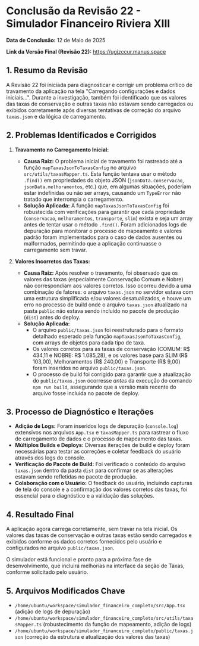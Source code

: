 # Conclusão da Revisão 22 - Simulador Financeiro Riviera XIII

**Data de Conclusão:** 12 de Maio de 2025

**Link da Versão Final (Revisão 22):** https://ugjzccur.manus.space

## 1. Resumo da Revisão

A Revisão 22 foi iniciada para diagnosticar e corrigir um problema crítico de travamento da aplicação na tela "Carregando configurações e dados iniciais...". Durante a investigação, também foi identificado que os valores das taxas de conservação e outras taxas não estavam sendo carregados ou exibidos corretamente após diversas tentativas de correção do arquivo `taxas.json` e da lógica de carregamento.

## 2. Problemas Identificados e Corrigidos

1.  **Travamento no Carregamento Inicial:**
    *   **Causa Raiz:** O problema inicial de travamento foi rastreado até a função `mapTaxasJsonToTaxasConfig` no arquivo `src/utils/taxasMapper.ts`. Esta função tentava usar o método `.find()` em propriedades do objeto JSON (`jsonData.conservacao`, `jsonData.melhoramentos`, etc.) que, em algumas situações, poderiam estar indefinidas ou não ser arrays, causando um `TypeError` não tratado que interrompia o carregamento.
    *   **Solução Aplicada:** A função `mapTaxasJsonToTaxasConfig` foi robustecida com verificações para garantir que cada propriedade (`conservacao`, `melhoramentos`, `transporte`, `slim`) exista e seja um array antes de tentar usar o método `.find()`. Foram adicionados logs de depuração para monitorar o processo de mapeamento e valores padrão foram implementados para o caso de dados ausentes ou malformados, permitindo que a aplicação continuasse o carregamento sem travar.

2.  **Valores Incorretos das Taxas:**
    *   **Causa Raiz:** Após resolver o travamento, foi observado que os valores das taxas (especialmente Conservação Comum e Nobre) não correspondiam aos valores corretos. Isso ocorreu devido a uma combinação de fatores: o arquivo `taxas.json` no servidor estava com uma estrutura simplificada e/ou valores desatualizados, e houve um erro no processo de build onde o arquivo `taxas.json` atualizado na pasta `public` não estava sendo incluído no pacote de produção (`dist`) antes do deploy.
    *   **Solução Aplicada:**
        *   O arquivo `public/taxas.json` foi reestruturado para o formato detalhado esperado pela função `mapTaxasJsonToTaxasConfig`, com arrays de objetos para cada tipo de taxa.
        *   Os valores corretos para as taxas de conservação (COMUM: R$ 434,11 e NOBRE: R$ 1.085,28), e os valores base para SLIM (R$ 103,00), Melhoramentos (R$ 240,00) e Transporte (R$ 9,00) foram inseridos no arquivo `public/taxas.json`.
        *   O processo de build foi corrigido para garantir que a atualização do `public/taxas.json` ocorresse *antes* da execução do comando `npm run build`, assegurando que a versão mais recente do arquivo fosse incluída no pacote de deploy.

## 3. Processo de Diagnóstico e Iterações

*   **Adição de Logs:** Foram inseridos logs de depuração (`console.log`) extensivos nos arquivos `App.tsx` e `taxasMapper.ts` para rastrear o fluxo de carregamento de dados e o processo de mapeamento das taxas.
*   **Múltiplos Builds e Deploys:** Diversas iterações de build e deploy foram necessárias para testar as correções e coletar feedback do usuário através dos logs do console.
*   **Verificação do Pacote de Build:** Foi verificado o conteúdo do arquivo `taxas.json` dentro da pasta `dist` para confirmar se as alterações estavam sendo refletidas no pacote de produção.
*   **Colaboração com o Usuário:** O feedback do usuário, incluindo capturas de tela do console e a confirmação dos valores corretos das taxas, foi essencial para o diagnóstico e a validação das soluções.

## 4. Resultado Final

A aplicação agora carrega corretamente, sem travar na tela inicial. Os valores das taxas de conservação e outras taxas estão sendo carregados e exibidos conforme os dados corretos fornecidos pelo usuário e configurados no arquivo `public/taxas.json`.

O simulador está funcional e pronto para a próxima fase de desenvolvimento, que incluirá melhorias na interface da seção de Taxas, conforme solicitado pelo usuário.

## 5. Arquivos Modificados Chave

*   `/home/ubuntu/workspace/simulador_financeiro_completo/src/App.tsx` (adição de logs de depuração)
*   `/home/ubuntu/workspace/simulador_financeiro_completo/src/utils/taxasMapper.ts` (robustecimento da função de mapeamento, adição de logs)
*   `/home/ubuntu/workspace/simulador_financeiro_completo/public/taxas.json` (correção da estrutura e atualização dos valores das taxas)

